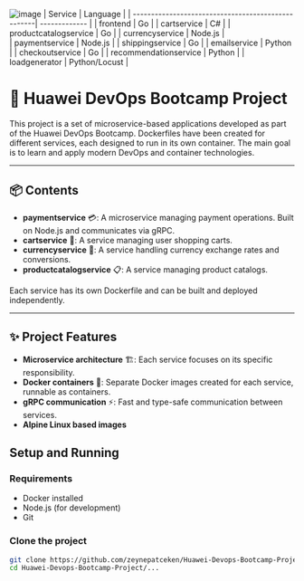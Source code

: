 ![image](https://github.com/user-attachments/assets/c28faf2b-7127-4d2f-98d0-954c095ebe1f)
| Service                                            | Language      |
| ---------------------------------------------------| ------------- | 
| frontend                                           | Go            | 
| cartservice                                        | C#            | 
| productcatalogservice                              | Go            | 
| currencyservice                                    | Node.js       |   
| paymentservice                                     | Node.js       | 
| shippingservice                                    | Go            | 
| emailservice                                       | Python        | 
| checkoutservice                                    | Go            | 
| recommendationservice                              | Python        |
| loadgenerator                                      | Python/Locust | 


# 🚀 Huawei DevOps Bootcamp Project

This project is a set of microservice-based applications developed as part of the Huawei DevOps Bootcamp. Dockerfiles have been created for different services, each designed to run in its own container. The main goal is to learn and apply modern DevOps and container technologies.

---

## 📦 Contents

- **paymentservice** 💳: A microservice managing payment operations. Built on Node.js and communicates via gRPC.
- **cartservice** 🛒: A service managing user shopping carts.
- **currencyservice** 💱: A service handling currency exchange rates and conversions.
- **productcatalogservice** 📋: A service managing product catalogs.

Each service has its own Dockerfile and can be built and deployed independently.

---

## ✨ Project Features

- **Microservice architecture** 🏗️: Each service focuses on its specific responsibility.
- **Docker containers** 🐳: Separate Docker images created for each service, runnable as containers.
- **gRPC communication** ⚡: Fast and type-safe communication between services.
- **Alpine Linux based images**

## Setup and Running

### Requirements

- Docker installed
- Node.js (for development)
- Git

### Clone the project

```bash
git clone https://github.com/zeynepatceken/Huawei-Devops-Bootcamp-Project.git
cd Huawei-Devops-Bootcamp-Project/...
